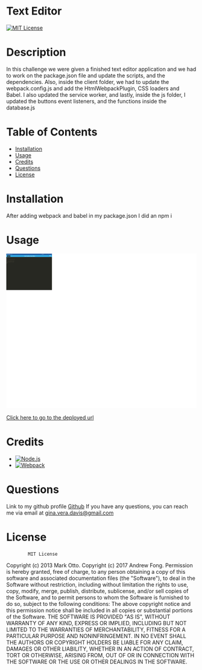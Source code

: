 # Text Editor
[![MIT License](https://img.shields.io/badge/-MIT%20License-brightgreen)](https://www.mit.edu/~amini/LICENSE.md)



# Description

In this challenge we were given a finished text editor application and we had to work on the package.json file and update the scripts, and the dependencies. Also, inside the client folder, we had to update the webpack.config.js and add the HtmlWebpackPlugin, CSS loaders and Babel. I also updated the service worker, and lastly, inside the js folder, I updated the buttons event listeners, and the functions inside the database.js 



# Table of Contents

- [Installation](#installation)
- [Usage](#usage)
- [Credits](#credits)
- [Questions](#questions)
- [License](#license)



# Installation
After adding webpack and babel in my package.json I did an npm i



# Usage


![alt text](./client/src/images/app-finished.png)

[Click here to go to the deployed url](https://drive.google.com/file/d/1zGuKZzuoalbatS5zntjUP5z35saLKSWd/view)



# Credits
- [![Node.js](https://img.shields.io/badge/-node.js-blueviolet)](https://nodejs.org/en/)
- [![Webpack](https://img.shields.io/badge/-Webpack-brightgreen)](https://webpack.js.org/guides/getting-started/)



# Questions
Link to my github profile [Github](https://github.com/ginitadavis/)
If you have any questions, you can reach me via email at gina.vera.davis@gmail.com



# License

            MIT License

Copyright (c) 2013 Mark Otto.
Copyright (c) 2017 Andrew Fong.
Permission is hereby granted, free of charge, to any person obtaining a copy of this software and associated documentation files (the "Software"), to deal in the Software without restriction, including without limitation the rights to use, copy, modify, merge, publish, distribute, sublicense, and/or sell copies of the Software, and to permit persons to whom the Software is furnished to do so, subject to the following conditions:
The above copyright notice and this permission notice shall be included in all copies or substantial portions of the Software.
THE SOFTWARE IS PROVIDED "AS IS", WITHOUT WARRANTY OF ANY KIND, EXPRESS OR IMPLIED, INCLUDING BUT NOT LIMITED TO THE WARRANTIES OF MERCHANTABILITY, FITNESS FOR A PARTICULAR PURPOSE AND NONINFRINGEMENT. IN NO EVENT SHALL THE AUTHORS OR COPYRIGHT HOLDERS BE LIABLE FOR ANY CLAIM, DAMAGES OR OTHER LIABILITY, WHETHER IN AN ACTION OF CONTRACT, TORT OR OTHERWISE, ARISING FROM, OUT OF OR IN CONNECTION WITH THE SOFTWARE OR THE USE OR OTHER DEALINGS IN THE SOFTWARE.
